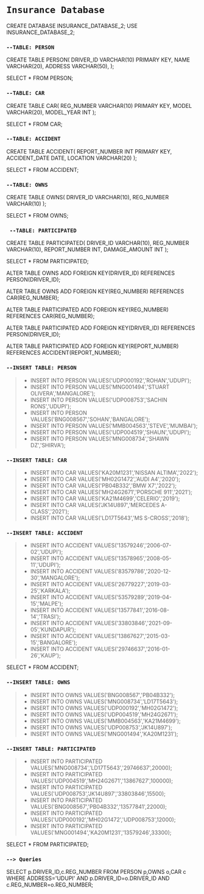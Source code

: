 # `Insurance Database`


CREATE DATABASE INSURANCE_DATABASE_2;
USE INSURANCE_DATABASE_2;



### ``--TABLE: PERSON``

CREATE TABLE PERSON(
DRIVER_ID VARCHAR(10) PRIMARY KEY,
NAME VARCHAR(20),
ADDRESS VARCHAR(50),
);

SELECT * FROM PERSON;


### ``--TABLE: CAR``

CREATE TABLE CAR(
REG_NUMBER VARCHAR(10) PRIMARY KEY,
MODEL VARCHAR(20),
MODEL_YEAR INT
);

SELECT * FROM CAR;


### ``--TABLE: ACCIDENT``

CREATE TABLE ACCIDENT(
REPORT_NUMBER INT PRIMARY KEY,
ACCIDENT_DATE DATE,
LOCATION VARCHAR(20)
);

SELECT * FROM ACCIDENT;

### ``--TABLE: OWNS``

CREATE TABLE OWNS(
DRIVER_ID VARCHAR(10),
REG_NUMBER VARCHAR(10)
);

SELECT * FROM OWNS;

### `` --TABLE: PARTICIPATED``

CREATE TABLE PARTICIPATED(
DRIVER_ID VARCHAR(10),
REG_NUMBER VARCHAR(10),
REPORT_NUMBER INT,
DAMAGE_AMOUNT INT
);

SELECT * FROM PARTICIPATED;

ALTER TABLE OWNS ADD FOREIGN KEY(DRIVER_ID) REFERENCES PERSON(DRIVER_ID);

ALTER TABLE OWNS ADD FOREIGN KEY(REG_NUMBER) REFERENCES CAR(REG_NUMBER);

ALTER TABLE PARTICIPATED ADD FOREIGN KEY(REG_NUMBER) REFERENCES CAR(REG_NUMBER);

ALTER TABLE PARTICIPATED ADD FOREIGN KEY(DRIVER_ID) REFERENCES PERSON(DRIVER_ID);

ALTER TABLE PARTICIPATED ADD FOREIGN KEY(REPORT_NUMBER) REFERENCES ACCIDENT(REPORT_NUMBER);

### ``--INSERT TABLE: PERSON``

> - INSERT INTO PERSON VALUES('UDP000192','ROHAN','UDUPI');
> - INSERT INTO PERSON VALUES('MNG001494','STUART OLIVERA','MANGALORE');
> - INSERT INTO PERSON VALUES('UDP008753','SACHIN RONS','UDUPI');
> - INSERT INTO PERSON VALUES('BNG008567','SOHAN','BANGALORE');
> - INSERT INTO PERSON VALUES('MMB004563','STEVE','MUMBAI');
> - INSERT INTO PERSON VALUES('UDP004519','SHAUN','UDUPI');
> - INSERT INTO PERSON VALUES('MNG008734','SHAWN DZ','SHIRVA');


### ``--INSERT TABLE: CAR``

> - INSERT INTO CAR VALUES('KA20M1231','NISSAN ALTIMA','2022');
> - INSERT INTO CAR VALUES('MH02G1472','AUDI A4','2020');
> - INSERT INTO CAR VALUES('PB04B332','BMW X7','2022');
> - INSERT INTO CAR VALUES('MH24G2671','PORSCHE 911','2021');
> - INSERT INTO CAR VALUES('KA21M4699','CELERIO','2019');
> - INSERT INTO CAR VALUES('JK14U897','MERCEDES A-CLASS','2021');
> - INSERT INTO CAR VALUES('LD17T5643','MS S-CROSS','2018');

### ``--INSERT TABLE: ACCIDENT``


> - INSERT INTO ACCIDENT VALUES('13579246','2006-07-02','UDUPI');
> - INSERT INTO ACCIDENT VALUES('13578965','2008-05-11','UDUPI');
> - INSERT INTO ACCIDENT VALUES('83579786','2020-12-30','MANGALORE');
> - INSERT INTO ACCIDENT VALUES('26779227','2019-03-25','KARKALA');
> - INSERT INTO ACCIDENT VALUES('53579289','2019-04-15','MALPE');
> - INSERT INTO ACCIDENT VALUES('13577841','2016-08-14','TRASI');
> - INSERT INTO ACCIDENT VALUES('33803846','2021-09-05','KUNDAPUR');
> - INSERT INTO ACCIDENT VALUES('13867627','2015-03-15','BANGALORE');
> - INSERT INTO ACCIDENT VALUES('29746637','2016-01-26','KAUP');

SELECT * FROM ACCIDENT;

### ``--INSERT TABLE: OWNS``


> - INSERT INTO OWNS VALUES('BNG008567','PB04B332');
> - INSERT INTO OWNS VALUES('MNG008734','LD17T5643');
> - INSERT INTO OWNS VALUES('UDP000192','MH02G1472');
> - INSERT INTO OWNS VALUES('UDP004519','MH24G2671');
> - INSERT INTO OWNS VALUES('MMB004563','KA21M4699');
> - INSERT INTO OWNS VALUES('UDP008753','JK14U897');
> - INSERT INTO OWNS VALUES('MNG001494','KA20M1231');

### ``--INSERT TABLE: PARTICIPATED``

> - INSERT INTO PARTICIPATED VALUES('MNG008734','LD17T5643','29746637',20000);
> - INSERT INTO PARTICIPATED VALUES('UDP004519','MH24G2671','13867627',100000);
> - INSERT INTO PARTICIPATED VALUES('UDP008753','JK14U897','33803846',15500);
> - INSERT INTO PARTICIPATED VALUES('BNG008567','PB04B332','13577841',22000);
> - INSERT INTO PARTICIPATED VALUES('UDP000192','MH02G1472','UDP008753',12000);
> - INSERT INTO PARTICIPATED VALUES('MNG001494','KA20M1231','13579246',33300);


SELECT * FROM PARTICIPATED;


### ``--> Queries``

SELECT p.DRIVER_ID,c.REG_NUMBER
FROM PERSON p,OWNS o,CAR c
WHERE ADDRESS='UDUPI' AND p.DRIVER_ID=o.DRIVER_ID AND c.REG_NUMBER=o.REG_NUMBER;
